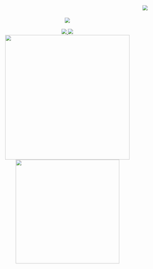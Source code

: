 <img align="right" src="https://visitor-badge.laobi.icu/badge?page_id=kt5u.kt5u"/>

<h1 align="center">
 <img src="https://readme-typing-svg.demolab.com?font=Prompt&weight=600&size=35&duration=2000&pause=1000&center=true&vCenter=true&width=500&height=70&lines=Hi+there!;I'm+kt5u!;A+Computer+Science+Student"\>
</h1>


<div align="center"> 
  <a href="mailto:deniscicau@gmail.com">
    <img src="https://img.shields.io/badge/Gmail-333333?style=for-the-badge&logo=gmail&logoColor=red" />
  </a>
  <a href="https://linkedin.com/in/dgcicau" target="_blank">
    <img src="https://img.shields.io/badge/LinkedIn-0077B5?style=for-the-badge&logo=linkedin&logoColor=white" target="_blank" />
  </a>
</div>

<div align=center>
  <img width=390 src="https://github-readme-stats.vercel.app/api?username=kt5u&show_icons=true&theme=github_dark&border_radius=0"/>
  <br/>
  <img width=325 align="center" src="https://github-readme-stats.vercel.app/api/top-langs/?username=kt5u&theme=github_dark"/>
</div>









